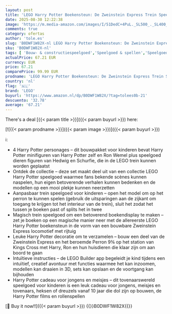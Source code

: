 ```yaml
---
layout: post
title: 'LEGO Harry Potter Boekensteun: De Zweinstein Express Trein Speelgoed voor Kinderen met 2 Minifiguren  incl. Ron Wemel en Hedwig  Tovenaarswereld Cadeau voor Jongens  Meisjes & Fans vanaf 10 Jaar 76450'
date: 2025-08-30 12:22:38
image: 'https://m.media-amazon.com/images/I/51DedC+4PuL._SL500_._SL400_.jpg'
comments: true
category: ofertas
author: 'tole.es'
slug: 'B0DWF1W82X-nl LEGO Harry Potter Boekensteun: De Zweinstein Express Trein...'
sku: 'B0DWF1W82X-nl'
tags: [ 'Bouw- & constructiespeelgoed','Speelgoed & spellen','Speelgoedbouwsets','lego','🇳🇱', ]
actualPrice: 67.21 EUR
currency: EUR
price: 67.21
comparePrice: 99.99 EUR
prodname: 'LEGO Harry Potter Boekensteun: De Zweinstein Express Trein Speelgoed voor Kinderen met 2 Minifiguren  incl. Ron Wemel en Hedwig  Tovenaarswereld Cadeau voor Jongens  Meisjes & Fans vanaf 10 Jaar 76450'
country: 'nl'
flag: '🇳🇱'
brand: 'LEGO'
buyurl: 'https://www.amazon.nl/dp/B0DWF1W82X/?tag=tolees0b-21'
descuento: '32.78'
average: '67.21'
---
```


There's a deal [{{< param title >}}]({{< param buyurl >}})  here:

[![{{< param prodname >}}]({{< param image >}})]({{< param buyurl >}})

ℹ️:

- 4 Harry Potter personages – dit bouwpakket voor kinderen bevat Harry Potter minifiguren van Harry Potter zelf en Ron Wemel plus speelgoed dieren figuren van Hedwig en Schurfie, die in de LEGO trein kunnen worden geplaatst
- Ontdek de collectie – deze set maakt deel uit van een collectie LEGO Harry Potter speelgoed waarmee fans bekende scènes kunnen naspelen, hun eigen betoverende verhalen kunnen bedenken en de modellen op een mooi plekje kunnen neerzetten
- Aanpasbaar trein speelgoed voor kinderen – open het model om op het perron te kunnen spelen (gebruik de uitsparingen aan de zijkant om toegang te krijgen tot het interieur van de trein), sluit het zodat het tussen je boeken past of splits het in twee
- Magisch trein speelgoed om een betoverend boekendisplay te maken – zet je boeken op een magische manier neer met de allereerste LEGO Harry Potter boekensteun in de vorm van een bouwbare Zweinstein Express locomotief met rijtuig
- Leuke Harry Potter decoratie om te verzamelen – bouw een deel van de Zweinstein Express en het beroemde Perron 9¾ op het station van Kings Cross met Harry, Ron en hun huisdieren die klaar zijn om aan boord te gaan
- Intuïtieve instructies – de LEGO Builder app begeleidt je kind tijdens een intuïtief, creatief avontuur met functies waarmee het kan inzoomen, modellen kan draaien in 3D, sets kan opslaan en de voortgang kan bijhouden
- Harry Potter cadeau voor jongens en meisjes – dit tovenaarswereld speelgoed voor kinderen is een leuk cadeau voor jongens, meisjes en tovenaars, heksen of dreuzels vanaf 10 jaar die dol zijn op bouwen, de Harry Potter films en rollenspellen

[🛒 Buy it now!!]({{< param buyurl >}})
{{<world>}}B0DWF1W82X{{</world>}}
